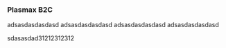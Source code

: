 ### Plasmax B2C
adsasdasdasdasd
adsasdasdasdasd
adsasdasdasdasd
adsasdasdasdasd

sdasasdad31212312312
